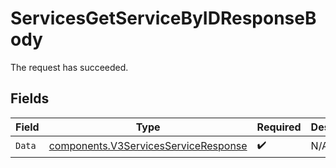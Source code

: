 # ServicesGetServiceByIDResponseBody

The request has succeeded.


## Fields

| Field                                                                                        | Type                                                                                         | Required                                                                                     | Description                                                                                  |
| -------------------------------------------------------------------------------------------- | -------------------------------------------------------------------------------------------- | -------------------------------------------------------------------------------------------- | -------------------------------------------------------------------------------------------- |
| `Data`                                                                                       | [components.V3ServicesServiceResponse](../../models/components/v3servicesserviceresponse.md) | :heavy_check_mark:                                                                           | N/A                                                                                          |